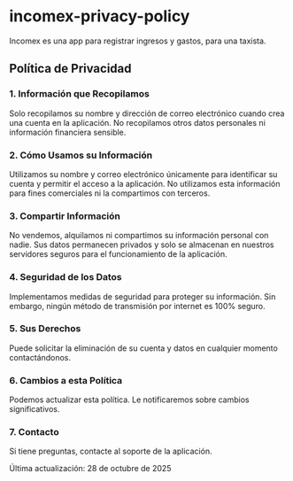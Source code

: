 # incomex-privacy-policy

Incomex es una app para registrar ingresos y gastos, para una taxista.

## Política de Privacidad

### 1. Información que Recopilamos
Solo recopilamos su nombre y dirección de correo electrónico cuando crea una cuenta en la aplicación. No recopilamos otros datos personales ni información financiera sensible.

### 2. Cómo Usamos su Información
Utilizamos su nombre y correo electrónico únicamente para identificar su cuenta y permitir el acceso a la aplicación. No utilizamos esta información para fines comerciales ni la compartimos con terceros.

### 3. Compartir Información
No vendemos, alquilamos ni compartimos su información personal con nadie. Sus datos permanecen privados y solo se almacenan en nuestros servidores seguros para el funcionamiento de la aplicación.

### 4. Seguridad de los Datos
Implementamos medidas de seguridad para proteger su información. Sin embargo, ningún método de transmisión por internet es 100% seguro.

### 5. Sus Derechos
Puede solicitar la eliminación de su cuenta y datos en cualquier momento contactándonos.

### 6. Cambios a esta Política
Podemos actualizar esta política. Le notificaremos sobre cambios significativos.

### 7. Contacto
Si tiene preguntas, contacte al soporte de la aplicación.

Última actualización: 28 de octubre de 2025
